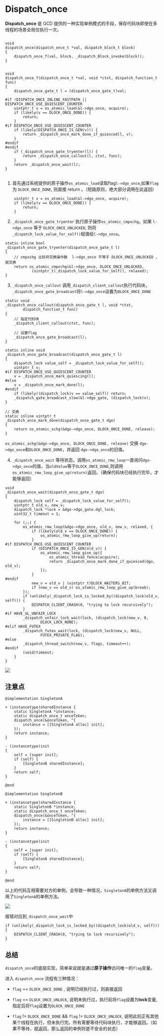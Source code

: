 # Dispatch_once

**Dispatch_once** 是 GCD 提供的一种实现单例模式的手段，保存代码块即使在多线程的场景全局仅执行一次。

```objc

void
dispatch_once(dispatch_once_t *val, dispatch_block_t block)
{
	dispatch_once_f(val, block, _dispatch_Block_invoke(block));
}


void
dispatch_once_f(dispatch_once_t *val, void *ctxt, dispatch_function_t func)
{
	dispatch_once_gate_t l = (dispatch_once_gate_t)val;

#if !DISPATCH_ONCE_INLINE_FASTPATH || DISPATCH_ONCE_USE_QUIESCENT_COUNTER
	uintptr_t v = os_atomic_load(&l->dgo_once, acquire);
	if (likely(v == DLOCK_ONCE_DONE)) {
		return;
	}
#if DISPATCH_ONCE_USE_QUIESCENT_COUNTER
	if (likely(DISPATCH_ONCE_IS_GEN(v))) {
		return _dispatch_once_mark_done_if_quiesced(l, v);
	}
#endif
#endif
	if (_dispatch_once_gate_tryenter(l)) {
		return _dispatch_once_callout(l, ctxt, func);
	}
	return _dispatch_once_wait(l);
}


```

1. 首先通过系统提供的原子操作`os_atomic_load`读取flag`l->dgo_once`,如果`flag`为 `DLOCK_ONCE_DONE`, 则直接 return 。（短路原则，绝大部分调用在此返回）

```objc
	uintptr_t v = os_atomic_load(&l->dgo_once, acquire);
	if (likely(v == DLOCK_ONCE_DONE)) {
		return;
	}
```

2. `_dispatch_once_gate_tryenter` 执行原子操作`os_atomic_cmpxchg`。如果 `l->dgo_once` 等于 `DLOCK_ONCE_UNLOCKED`, 则将`_dispatch_lock_value_for_self()`赋值给`l->dgo_once`。

```objc
static inline bool
_dispatch_once_gate_tryenter(dispatch_once_gate_t l)
{ 
    // cmpxchg 比较并交换操作数  l->dgo_once 不等于 DLOCK_ONCE_UNLOCKED ，就交换
	return os_atomic_cmpxchg(&l->dgo_once, DLOCK_ONCE_UNLOCKED,
			(uintptr_t)_dispatch_lock_value_for_self(), relaxed);
}
```
3. `_dispatch_once_callout` 调用`_dispatch_client_callout`执行代码块，`_dispatch_once_gate_broadcast`将`l->dgo_once`设置为`DLOCK_ONCE_DONE`

```objc
static void
_dispatch_once_callout(dispatch_once_gate_t l, void *ctxt,
		dispatch_function_t func)
{
    // 指定代码块
	_dispatch_client_callout(ctxt, func);

    // 设置flag
	_dispatch_once_gate_broadcast(l);
}

static inline void
_dispatch_once_gate_broadcast(dispatch_once_gate_t l)
{
	dispatch_lock value_self = _dispatch_lock_value_for_self();
	uintptr_t v;
#if DISPATCH_ONCE_USE_QUIESCENT_COUNTER
	v = _dispatch_once_mark_quiescing(l);
#else
	v = _dispatch_once_mark_done(l);
#endif
	if (likely((dispatch_lock)v == value_self)) return;
	_dispatch_gate_broadcast_slow(&l->dgo_gate, (dispatch_lock)v);
}

// 交换
static inline uintptr_t
_dispatch_once_mark_done(dispatch_once_gate_t dgo)
{
	return os_atomic_xchg(&dgo->dgo_once, DLOCK_ONCE_DONE, release);
}
```
`os_atomic_xchg(&dgo->dgo_once, DLOCK_ONCE_DONE, release)` 交换 `dgo->dgo_once`和`DLOCK_ONCE_DONE`，并返回 `dgo->dgo_once`的旧值。

4. `_dispatch_once_wait` 等待状态，调用`os_atomic_rmw_loop`一直询问`dgo->dgo_once`的值，当`oldValue`等于`DLOCK_ONCE_DONE`,则调用`os_atomic_rmw_loop_give_up(return)`返回。（确保代码块已经执行完毕，才能够返回）

```objc
void
_dispatch_once_wait(dispatch_once_gate_t dgo)
{
	dispatch_lock self = _dispatch_lock_value_for_self();
	uintptr_t old_v, new_v;
	dispatch_lock *lock = &dgo->dgo_gate.dgl_lock;
	uint32_t timeout = 1;

	for (;;) {
		os_atomic_rmw_loop(&dgo->dgo_once, old_v, new_v, relaxed, {
			if (likely(old_v == DLOCK_ONCE_DONE)) {
				os_atomic_rmw_loop_give_up(return);
			}
#if DISPATCH_ONCE_USE_QUIESCENT_COUNTER
			if (DISPATCH_ONCE_IS_GEN(old_v)) {
				os_atomic_rmw_loop_give_up({
					os_atomic_thread_fence(acquire);
					return _dispatch_once_mark_done_if_quiesced(dgo, old_v);
				});
			}
#endif
			new_v = old_v | (uintptr_t)DLOCK_WAITERS_BIT;
			if (new_v == old_v) os_atomic_rmw_loop_give_up(break);
		});
		if (unlikely(_dispatch_lock_is_locked_by((dispatch_lock)old_v, self))) {
			DISPATCH_CLIENT_CRASH(0, "trying to lock recursively");
		}
#if HAVE_UL_UNFAIR_LOCK
		_dispatch_unfair_lock_wait(lock, (dispatch_lock)new_v, 0,
				DLOCK_LOCK_NONE);
#elif HAVE_FUTEX
		_dispatch_futex_wait(lock, (dispatch_lock)new_v, NULL,
				FUTEX_PRIVATE_FLAG);
#else
		_dispatch_thread_switch(new_v, flags, timeout++);
#endif
		(void)timeout;
	}
}
```

![](https://gitee.com/existorlive/exist-or-live-pic/raw/master/Dispatch_once.png)


## 注意点

```objc
@implementation SingletonA

+ (instancetype)sharedInstance {
    static SingletonA *instance;
    static dispatch_once_t onceToken;
    dispatch_once(&onceToken, ^{
        instance = [[SingletonA alloc] init];
    });
    return instance;
}

- (instancetype)init
{
    self = [super init];
    if (self) {
        [SingletonB sharedInstance];
    }
    return self;
}

@end

@implementation SingletonB

+ (instancetype)sharedInstance {
    static SingletonB *instance;
    static dispatch_once_t onceToken;
    dispatch_once(&onceToken, ^{
        instance = [[SingletonB alloc] init];
    });
    return instance;
}

- (instancetype)init
{
    self = [super init];
    if (self) {
        [SingletonA sharedInstance];
    }
    return self;
}

@end
```
以上的代码互相需要对方的单例，会导致一种情况，`SingletonA`的单例方法又调用了`SingletonA`的单例方法。

![](https://gitee.com/existorlive/exist-or-live-pic/raw/master/%E6%88%AA%E5%B1%8F2021-06-30%20%E4%B8%8A%E5%8D%888.38.47.png)

报错对应到`_dispatch_once_wait`中

```objc
if (unlikely(_dispatch_lock_is_locked_by((dispatch_lock)old_v, self))) {
	DISPATCH_CLIENT_CRASH(0, "trying to lock recursively");
}
```


## 总结

`dispatch_once`的底层实现，简单来说就是通过**原子操作**访问唯一的`flag`变量。

进入 `dispatch_once` 流程有三种情况：

- `flag` == `DLOCK_ONCE_DONE` , 说明已经执行过，则直接返回

- `flag` == `DLOCK_ONCE_UNLOCK`, 说明未执行过，执行前将`flag`设置为**lock**变量,指定后将`flag`设置为`DLOCK_ONCE_DONE`

- `flag` != `DLOCK_ONCE_DONE` && `flag` != `DLOCK_ONCE_UNLOCK`, 说明此刻正有其他某个线程在执行，但未执行完。所有需要等待代码块执行，才能够返回。（如果不等待，就返回，那么返回的单例将是不安全的状态）

